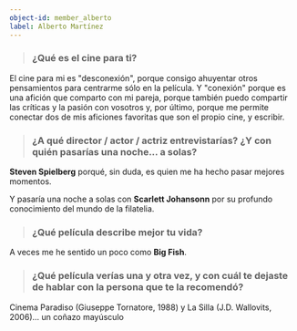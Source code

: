 ```yaml
---
object-id: member_alberto
label: Alberto Martínez
---
```


> ### ¿Qué es el cine para ti?

El cine para mi es "desconexión", porque consigo ahuyentar otros pensamientos para centrarme sólo en la película. Y "conexión" porque es una afición que comparto con mi pareja, porque también puedo compartir las críticas y la pasión con vosotros y, por último, porque me permite conectar dos de mis aficiones favoritas que son el propio cine, y escribir.

> ### ¿A qué director / actor / actriz entrevistarías? ¿Y con quién pasarías una noche... a solas?

**Steven Spielberg** porqué, sin duda, es quien me ha hecho pasar mejores momentos. 

Y pasaría una noche a solas con **Scarlett Johansonn** por su profundo conocimiento del mundo de la filatelia.

> ### ¿Qué película describe mejor tu vida?

A veces me he sentido un poco como **Big Fish**.

> ### ¿Qué película verías una y otra vez, y con cuál te dejaste de hablar con la persona que te la recomendó?

Cinema Paradiso (Giuseppe Tornatore, 1988) y La Silla (J.D. Wallovits, 2006)... un coñazo mayúsculo